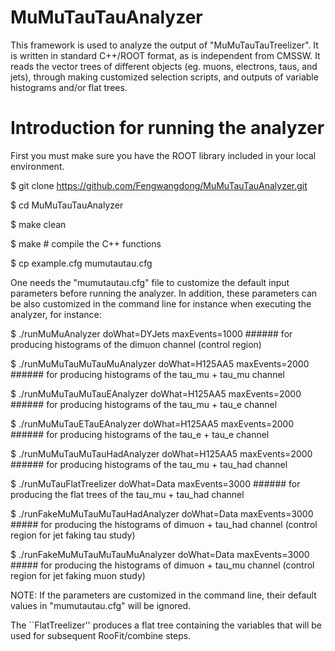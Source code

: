 # MuMuTauTauAnalyzer

This framework is used to analyze the output of "MuMuTauTauTreelizer". It is written in standard C++/ROOT format, as is independent from CMSSW. 
It reads the vector trees of different objects (eg. muons, electrons, taus, and jets), through making customized selection scripts, and outputs 
of variable histograms and/or flat trees.

# Introduction for running the analyzer

First you must make sure you have the ROOT library included in your local environment. 

$ git clone https://github.com/Fengwangdong/MuMuTauTauAnalyzer.git

$ cd MuMuTauTauAnalyzer

$ make clean

$ make # compile the C++ functions

$ cp example.cfg mumutautau.cfg

One needs the "mumutautau.cfg" file to customize the default input parameters before running the analyzer. In addition, these parameters can be 
also customized in the command line for instance when executing the analyzer, for instance:

$ ./runMuMuAnalyzer doWhat=DYJets maxEvents=1000 ###### for producing histograms of the dimuon channel (control region)

$ ./runMuMuTauMuTauMuAnalyzer doWhat=H125AA5 maxEvents=2000 ###### for producing histograms of the tau_mu + tau_mu channel

$ ./runMuMuTauMuTauEAnalyzer doWhat=H125AA5 maxEvents=2000 ###### for producing histograms of the tau_mu + tau_e channel

$ ./runMuMuTauETauEAnalyzer doWhat=H125AA5 maxEvents=2000 ###### for producing histograms of the tau_e + tau_e channel

$ ./runMuMuTauMuTauHadAnalyzer doWhat=H125AA5 maxEvents=2000 ###### for producing histograms of the tau_mu + tau_had channel

$ ./runMuTauFlatTreelizer doWhat=Data maxEvents=3000 ###### for producing the flat trees of the tau_mu + tau_had channel

$ ./runFakeMuMuTauMuTauHadAnalyzer doWhat=Data maxEvents=3000 ##### for producing the histograms of dimuon + tau_had channel (control region for jet faking tau study) 

$ ./runFakeMuMuTauMuTauMuAnalyzer doWhat=Data maxEvents=3000 ##### for producing the histograms of dimuon + tau_mu channel (control region for jet faking muon study) 

NOTE: If the parameters are customized in the command line, their default values in "mumutautau.cfg" will be ignored.

The ``FlatTreelizer'' produces a flat tree containing the variables that will be used for subsequent RooFit/combine steps.
